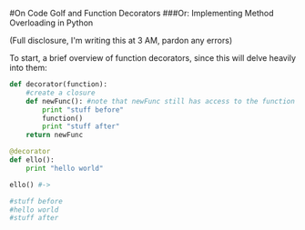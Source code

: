 #On Code Golf and Function Decorators
###Or: Implementing Method Overloading in Python

(Full disclosure, I'm writing this at 3 AM, pardon any errors)

To start, a brief overview of function decorators, since this will delve heavily into them:

```python
def decorator(function):
    #create a closure 
    def newFunc(): #note that newFunc still has access to the function variable
        print "stuff before"
        function()
        print "stuff after"
    return newFunc

@decorator
def ello():
    print "hello world"

ello() #->

#stuff before
#hello world
#stuff after
```
